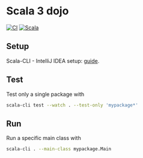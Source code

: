 # Scala 3 dojo

[![CI](https://github.com/horothesun/scala-3-dojo/actions/workflows/ci.yml/badge.svg)](https://github.com/horothesun/scala-3-dojo/actions/workflows/ci.yml)
[![Scala](https://img.shields.io/badge/Scala-3-%23DC322F?style=flat&labelColor=%23383838&logo=Scala&logoColor=%23DC322F&logoWidth=12&cacheSeconds=3600)](https://www.scala-lang.org/)

## Setup

Scala-CLI - IntelliJ IDEA setup: [guide](https://scala-cli.virtuslab.org/docs/cookbooks/ide/intellij/).

## Test

Test only a single package with

```bash
scala-cli test --watch . --test-only 'mypackage*'
```

## Run

Run a specific main class with

```bash
scala-cli . --main-class mypackage.Main
```
